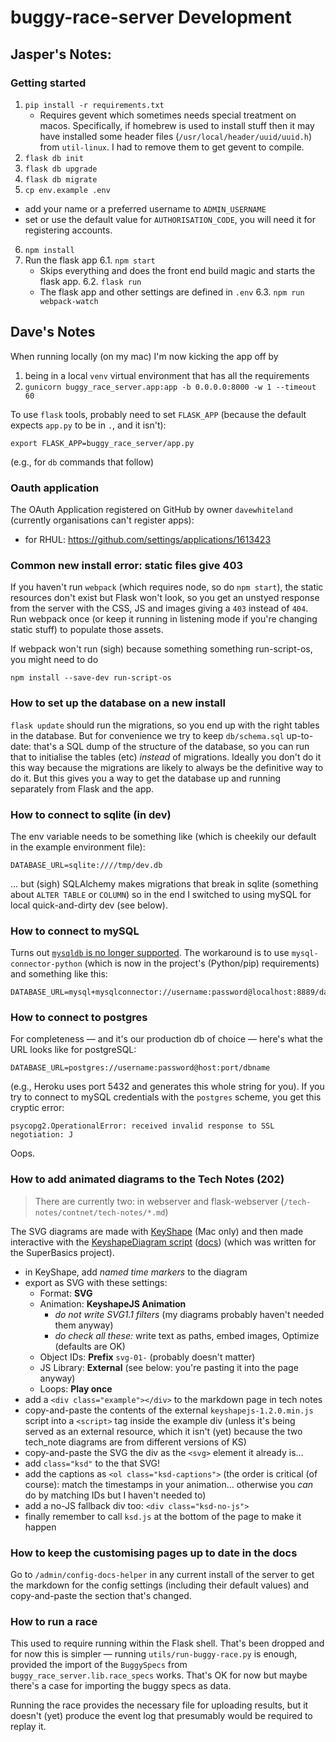 # buggy-race-server Development

## Jasper's Notes:

### Getting started

1. `pip install -r requirements.txt`
    * Requires gevent which sometimes needs special treatment on macos. Specifically, if homebrew is used to install stuff then it may have installed some header files (`/usr/local/header/uuid/uuid.h`) from `util-linux`. I had to remove them to get gevent to compile.
2. `flask db init`
3. `flask db upgrade`
4. `flask db migrate`
5. `cp env.example .env`
  * add your name or a preferred username to `ADMIN_USERNAME`
  * set or use the default value for `AUTHORISATION_CODE`, you will need it for registering accounts.
6. `npm install`
7. Run the flask app
  6.1. `npm start`
    * Skips everything and does the front end build magic and starts the flask app.
  6.2. `flask run`
    * The flask app and other settings are defined in `.env`
  6.3. `npm run webpack-watch` 


## Dave's Notes

When running locally (on my mac) I'm now kicking the app off by

1. being in a local `venv` virtual environment that has all the requirements
2. `gunicorn buggy_race_server.app:app -b 0.0.0.0:8000 -w 1 --timeout 60`

To use `flask` tools, probably need to set `FLASK_APP` (because the default expects `app.py` to be in `.`, and it isn't):

    export FLASK_APP=buggy_race_server/app.py

(e.g., for `db` commands that follow)


### Oauth application

The OAuth Application registered on GitHub by owner `davewhiteland`
(currently organisations can't register apps):

* for RHUL: https://github.com/settings/applications/1613423

### Common new install error: static files give 403

If you haven't run `webpack` (which requires node, so do `npm start`),
the static resources don't exist but Flask won't look, so you get an
unstyed response from the server with the CSS, JS and images giving
a `403` instead of `404`. Run webpack once (or keep it running
in listening mode if you're changing static stuff) to populate
those assets.

If webpack won't run (sigh) because something something run-script-os, 
you might need to do 

    npm install --save-dev run-script-os

### How to set up the database on a new install

`flask update` should run the migrations, so you end up with the right
tables in the database. But for convenience we try to keep `db/schema.sql`
up-to-date: that's a SQL dump of the structure of the database, so you
can run that to initialise the tables (etc) _instead_ of migrations. Ideally
you don't do it this way because the migrations are likely to always be
the definitive way to do it. But this gives you a way to get the database
up and running separately from Flask and the app.

### How to connect to sqlite (in dev)

The env variable needs to be something like (which is cheekily our default in the example
environment file):

    DATABASE_URL=sqlite:////tmp/dev.db
    
... but (sigh) SQLAlchemy makes migrations that break in sqlite (something about `ALTER TABLE` or
`COLUMN`) so in the end I switched to using mySQL for local quick-and-dirty dev (see below).

### How to connect to mySQL

Turns out [`mysqldb` is no longer supported](https://stackoverflow.com/questions/53024891/modulenotfounderror-no-module-named-mysqldb).
The workaround is to use `mysql-connector-python` (which is now in the project's (Python/pip) requirements) and
something like this:

    DATABASE_URL=mysql+mysqlconnector://username:password@localhost:8889/databasename


### How to connect to postgres

For completeness — and it's our production db of choice — here's what the URL looks like for postgreSQL:

    DATABASE_URL=postgres://username:password@host:port/dbname

(e.g., Heroku uses port 5432 and generates this whole string for you).
If you try to connect to mySQL credentials with the `postgres` scheme, you get this cryptic error:

    psycopg2.OperationalError: received invalid response to SSL negotiation: J

Oops.

### How to add animated diagrams to the Tech Notes (202)

> There are currently two: in webserver and flask-webserver
> (`/tech-notes/contnet/tech-notes/*.md`)

The SVG diagrams are made with [KeyShape](https://www.keyshapeapp.com) (Mac only)
and then made interactive with the
[KeyshapeDiagram script](https://github.com/davewhiteland/keyshape-diagram)
([docs](https://davewhiteland.github.io/keyshape-diagram/docs))
(which was written for the SuperBasics project).

* in KeyShape, add _named time markers_ to the diagram
* export as SVG with these settings:
  * Format: **SVG**
  * Animation: **KeyshapeJS Animation**
    * _do not write SVG1.1 filters_ (my diagrams probably haven't needed them anyway)
    * _do check all these:_ write text as paths, embed images, Optimize (defaults are OK)
  * Object IDs: **Prefix** `svg-01-` (probably doesn't matter)
  * JS Library: **External** (see below: you're pasting it into the page anyway)
  * Loops: **Play once**
* add a `<div class="example"></div>` to the markdown page in tech notes
* copy-and-paste the contents of the external `keyshapejs-1.2.0.min.js` script into a `<script>`
  tag inside the example div (unless it's being served as an external resource, which it isn't (yet)
  because the two tech_note diagrams are from different versions of KS)
* copy-and-paste the SVG the div as the `<svg>` element it already is...
* add `class="ksd"` to the that SVG!
* add the captions as `<ol class="ksd-captions">` (the order is critical (of course): match the
  timestamps in your animation... otherwise you _can_ do by matching IDs but I haven't needed to)
* add a no-JS fallback div too: `<div class="ksd-no-js">`
* finally remember to call `ksd.js` at the bottom of the page to make it happen

### How to keep the customising pages up to date in the docs

Go to `/admin/config-docs-helper` in any current install of the server to
get the markdown for the config settings (including their default values)
and copy-and-paste the section that's changed.

### How to run a race 

This used to require running within the Flask shell. That's been dropped and
for now this is simpler — running `utils/run-buggy-race.py` is enough, provided
the import of the `BuggySpecs` from `buggy_race_server.lib.race_specs` works.
That's OK for now but maybe there's a case for importing the buggy specs as
data.

Running the race provides the necessary file for uploading results, but it
doesn't (yet) produce the event log that presumably would be required to
replay it.

